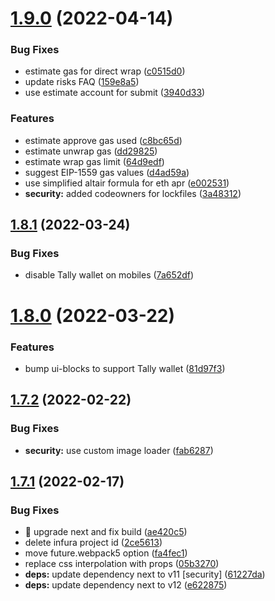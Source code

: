 # [1.9.0](https://github.com/lidofinance/staking-widget-ts/compare/1.8.1...1.9.0) (2022-04-14)


### Bug Fixes

* estimate gas for direct wrap ([c0515d0](https://github.com/lidofinance/staking-widget-ts/commit/c0515d0583c72b9c0aceb7b9f6abfa967339b49c))
* update risks FAQ ([159e8a5](https://github.com/lidofinance/staking-widget-ts/commit/159e8a5910e4199c1bafdfc8f800eb5369f57390))
* use estimate account for submit ([3940d33](https://github.com/lidofinance/staking-widget-ts/commit/3940d331328638bdebe9953601220072f943df17))


### Features

* estimate approve gas used ([c8bc65d](https://github.com/lidofinance/staking-widget-ts/commit/c8bc65d781d61b5ce10a0e30f69e99a8a6821a9d))
* estimate unwrap gas ([dd29825](https://github.com/lidofinance/staking-widget-ts/commit/dd298257ee4c5649a1e66f9d37cf97e8b3967412))
* estimate wrap gas limit ([64d9edf](https://github.com/lidofinance/staking-widget-ts/commit/64d9edf3f7ecc4b6a73cf6c12dee0065e8bce7e9))
* suggest EIP-1559 gas values ([d4ad59a](https://github.com/lidofinance/staking-widget-ts/commit/d4ad59a24bb1b1615f5a0339c7627948ce6c2f34))
* use simplified altair formula for eth apr ([e002531](https://github.com/lidofinance/staking-widget-ts/commit/e002531ffb8fc223fa4405059370bc5850b8bfa4))
* **security:** added codeowners for lockfiles ([3a48312](https://github.com/lidofinance/staking-widget-ts/commit/3a48312bd88d6aa9963f4dc57d5db9bb96ff950e))



## [1.8.1](https://github.com/lidofinance/staking-widget-ts/compare/1.8.0...1.8.1) (2022-03-24)


### Bug Fixes

* disable Tally wallet on mobiles ([7a652df](https://github.com/lidofinance/staking-widget-ts/commit/7a652dfefacb73e320cb100be477036ed4702ddb))



# [1.8.0](https://github.com/lidofinance/staking-widget-ts/compare/1.7.2...1.8.0) (2022-03-22)


### Features

* bump ui-blocks to support Tally wallet ([81d97f3](https://github.com/lidofinance/staking-widget-ts/commit/81d97f3c3290e739f2b4c97b368602c57f882047))



## [1.7.2](https://github.com/lidofinance/staking-widget-ts/compare/1.7.1...1.7.2) (2022-02-22)


### Bug Fixes

* **security:** use custom image loader ([fab6287](https://github.com/lidofinance/staking-widget-ts/commit/fab6287dc8e9ddb8dd05dc6b779d57dd9539070f))



## [1.7.1](https://github.com/lidofinance/staking-widget-ts/compare/1.7.0...1.7.1) (2022-02-17)


### Bug Fixes

* :green_heart: upgrade next and fix build ([ae420c5](https://github.com/lidofinance/staking-widget-ts/commit/ae420c5ef7d3e251c39c41a542b2b1d6f598cbc8))
* delete infura project id ([2ce5613](https://github.com/lidofinance/staking-widget-ts/commit/2ce561390e18cfab97f03b35c941e12df22aede7))
* move future.webpack5 option ([fa4fec1](https://github.com/lidofinance/staking-widget-ts/commit/fa4fec1941d2b1ac0c24bed1e0381124b1b2a709))
* replace css interpolation with props ([05b3270](https://github.com/lidofinance/staking-widget-ts/commit/05b3270417a4a158fd363b6e49244742301c4c59))
* **deps:** update dependency next to v11 [security] ([61227da](https://github.com/lidofinance/staking-widget-ts/commit/61227daa4fc1f391c8871f4c1de78607ef214c7e))
* **deps:** update dependency next to v12 ([e622875](https://github.com/lidofinance/staking-widget-ts/commit/e622875320a9cfdaf8bfa99ba30e364ddb89776c))



